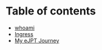# Table of contents

* [whoami](README.md)
* [Ingress](beginnnings.md)
* [My eJPT Journey](https://kaiser784.gitbook.io/ejpt-notes/)

